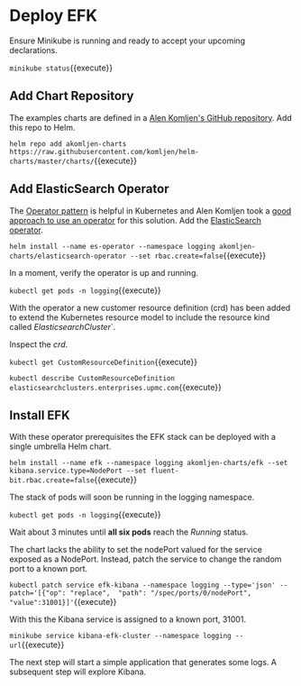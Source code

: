 # Deploy EFK #

Ensure Minikube is running and ready to accept your upcoming declarations.

`minikube status`{{execute}}

## Add Chart Repository ##

The examples charts are defined in a [Alen Komljen's GitHub repository](https://github.com/komljen). Add this repo to Helm.

`helm repo add akomljen-charts https://raw.githubusercontent.com/komljen/helm-charts/master/charts/`{{execute}}

## Add ElasticSearch Operator ##

The [Operator pattern](https://kubernetes.io/docs/concepts/extend-kubernetes/extend-cluster/#combining-new-apis-with-automation) is helpful in Kubernetes and Alen Komljen took a [good approach to use an operator](https://akomljen.com/kubernetes-elasticsearch-operator/) for this solution. Add the [ElasticSearch operator](https://github.com/komljen/helm-charts/tree/master/elasticsearch-operator).

`helm install --name es-operator --namespace logging akomljen-charts/elasticsearch-operator --set rbac.create=false`{{execute}}

In a moment, verify the operator is up and running.

`kubectl get pods -n logging`{{execute}}

With the operator a new customer resource definition (crd) has been added to extend the Kubernetes resource model to include the resource kind called _ElasticsearchCluster_`.

Inspect the _crd_.

`kubectl get CustomResourceDefinition`{{execute}}

`kubectl describe CustomResourceDefinition elasticsearchclusters.enterprises.upmc.com`{{execute}}

## Install EFK ##

With these operator prerequisites the EFK stack can be deployed with a single umbrella Helm chart.

`helm install --name efk --namespace logging akomljen-charts/efk --set kibana.service.type=NodePort --set fluent-bit.rbac.create=false`{{execute}}

The stack of pods will soon be running in the logging namespace.

`kubectl get pods -n logging`{{execute}}

Wait about 3 minutes until **all six pods** reach the _Running_ status.

The chart lacks the ability to set the nodePort valued for the service exposed as a NodePort. Instead, patch the service to change the random port to a known port.

`kubectl patch service efk-kibana --namespace logging --type='json' --patch='[{"op": "replace",  "path": "/spec/ports/0/nodePort", "value":31001}]'`{{execute}}

With this the Kibana service is assigned to a known port, 31001.

`minikube service kibana-efk-cluster --namespace logging --url`{{execute}}

The next step will start a simple application that generates some logs. A subsequent step will explore Kibana.
